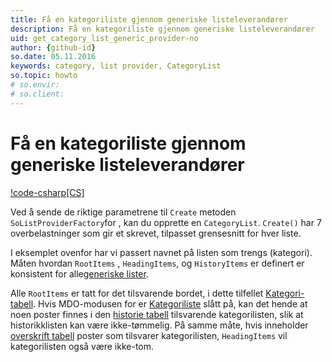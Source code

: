 ```yaml
---
title: Få en kategoriliste gjennom generiske listeleverandører
description: Få en kategoriliste gjennom generiske listeleverandører
uid: get_category_list_generic_provider-no
author: {github-id}
so.date: 05.11.2016
keywords: category, list provider, CategoryList
so.topic: howto
# so.envir:
# so.client:
---
```


# Få en kategoriliste gjennom generiske listeleverandører

[!code-csharp[CS]](includes/get-catlist-generic.cs)

Ved å sende de riktige parametrene til `Create` metoden `SoListProviderFactory`for , kan du opprette en `CategoryList`.  `Create()` har 7 overbelastninger som gir et skrevet, tilpasset grensesnitt for hver liste.

I eksemplet ovenfor har vi passert navnet på listen som trengs (kategori). Måten hvordan `RootItems`  , `HeadingItems`, og `HistoryItems` er  definert er konsistent for alle[generiske lister][1].

Alle `RootItems` er tatt for det tilsvarende bordet, i dette tilfellet [Kategori-tabell][3]. Hvis MDO-modusen for er [Kategoriliste][2] slått på, kan det hende at noen poster finnes i den [historie tabell][4] tilsvarende kategorilisten, slik at historikklisten kan være ikke-tømmelig. På samme måte, hvis inneholder [overskrift tabell][5] poster som tilsvarer  kategorilisten, `HeadingItems` vil kategorilisten også være ikke-tom.

<!-- Referenced links -->
[1]: ../../../api/lists/entity/generic-list.md
[2]: ../../category-list.md
[3]: ../../../database/tables/category.md
[4]: ../../../database/tables/history.md
[5]: ../../../database/tables/heading.md
